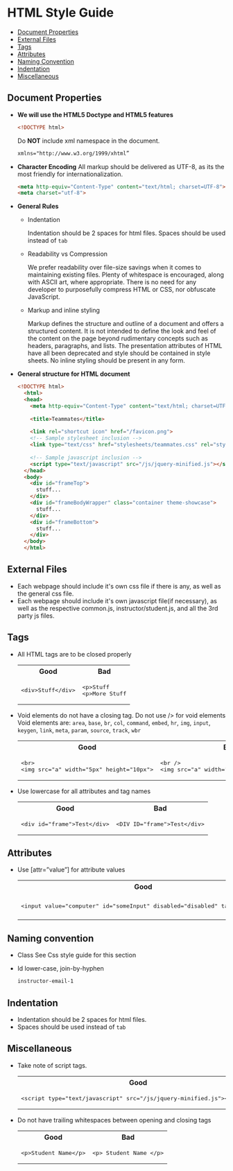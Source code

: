 # HTML Style Guide

- <a href="#document-properties">Document Properties</a>
- <a href="#external-files">External Files</a>
- <a href="#tags">Tags</a>
- <a href="#attributes">Attributes</a>
- <a href="#naming-convention">Naming Convention</a>
- <a href="#indentation">Indentation</a>
- <a href="#miscellaneous">Miscellaneous</a>

## Document Properties
- __We will use the HTML5 Doctype and HTML5 features__
  ```html
  <!DOCTYPE html>
  ```

  Do __NOT__ include xml namespace in the document.
  ```html
  xmlns="http://www.w3.org/1999/xhtml”
  ```

- __Character Encoding__
  All markup should be delivered as UTF-8, as its the most friendly for internationalization.
  ```html
  <meta http-equiv="Content-Type" content="text/html; charset=UTF-8">
  <meta charset="utf-8">
  ```

- __General Rules__
  - Indentation
  
    Indentation should be 2 spaces for html files.
    Spaces should be used instead of <code>tab</code>

  - Readability vs Compression
  
    We prefer readability over file-size savings when it comes to maintaining existing files.
    Plenty of whitespace is encouraged, along with ASCII art, where appropriate.
    There is no need for any developer to purposefully compress HTML or CSS, nor obfuscate JavaScript.

  - Markup and inline styling
  
    Markup defines the structure and outline of a document and offers a structured content.
    It is not intended to define the look and feel of the content on the page beyond rudimentary concepts such as headers, paragraphs, and lists.
    The presentation attributes of HTML have all been deprecated and style should be contained in style sheets.
    No inline styling should be present in any form.

- __General structure for HTML document__
  ```html
  <!DOCTYPE html>
    <html>
    <head>
      <meta http-equiv="Content-Type" content="text/html; charset=UTF-8">
      
      <title>Teammates</title>
      
      <link rel="shortcut icon" href="/favicon.png">
      <!-- Sample stylesheet inclusion -->
      <link type="text/css" href="stylesheets/teammates.css" rel="stylesheet">
      
      <!-- Sample javascript inclusion -->
      <script type="text/javascript" src="/js/jquery-minified.js"></script>
    </head>
    <body>
      <div id="frameTop">
        stuff...
      </div>
      <div id="frameBodyWrapper" class="container theme-showcase">
        stuff...
      </div>
      <div id="frameBottom">
        stuff...
      </div>
    </body>
    </html>
  ```

## External Files
- Each webpage should include it's own css file if there is any, as well as the general css file.
- Each webpage should include it's own javascript file(if necessary), as well as the respective common.js, instructor/student.js, and all the 3rd party js files.

## Tags
- All HTML tags are to be closed properly

  <table>
    <tr>
      <th align="center">Good</th>
      <th align="center">Bad</th>
    </tr>
    <tr>
      <td>
        <pre lang="html">
  &lt;div&gt;Stuff&lt;/div&gt;</pre>
      </td>
      <td>
        <pre lang="html">
  &lt;p&gt;Stuff
  &lt;p&gt;More Stuff</pre>
      </td>
    </tr>
  </table>

- Void elements do not have a closing tag. Do not use /> for void elements
  Void elements are: <code>area</code>, <code>base</code>, <code>br</code>, <code>col</code>, <code>command</code>, <code>embed</code>, <code>hr</code>, <code>img</code>, <code>input</code>, <code>keygen</code>, <code>link</code>, <code>meta</code>, <code>param</code>, <code>source</code>, <code>track</code>, <code>wbr</code>

  <table>
    <tr>
      <th align="center">Good</th>
      <th align="center">Bad</th>
    </tr>
    <tr>
      <td>
        <pre lang="html">
  &lt;br&gt;
  &lt;img src="a" width="5px" height="10px"&gt;</pre>
      </td>
      <td>
        <pre lang="html">
  &lt;br /&gt;
  &lt;img src="a" width="5px" height="10px" /&gt;</pre>
      </td>
    </tr>
  </table>

- Use lowercase for all attributes and tag names

  <table>
    <tr>
      <th align="center">Good</th>
      <th align="center">Bad</th>
    </tr>
    <tr>
      <td>
        <pre lang="html">
  &lt;div id="frame"&gt;Test&lt;/div&gt;</pre>
      </td>
      <td>
        <pre lang="html">
  &lt;DIV ID="frame"&gt;Test&lt;/div&gt;</pre>
      </td>
    </tr>
  </table>

## Attributes
- Use [attr=”value”] for attribute values
  <table>
    <tr>
      <th align="center">Good</th>
      <th align="center">Bad</th>
    </tr>
    <tr>
      <td>
        <pre lang="html">
  &lt;input value="computer" id="someInput" disabled="disabled" tabindex="2"&gt;</pre>
      </td>
      <td>
        <pre lang="html">
  &lt;input value=computer id='someInput' disabled='disabled' tabindex=2&gt; (single/no quotes)
  &lt;input value="computer" id="someInput" disabled tabindex="2"&gt; (specify boolean variables in the attributes)</pre>
      </td>
    </tr>
  </table>

## Naming convention
- Class
  See Css style guide for this section

- Id
  lower-case, join-by-hyphen

  ```html
  instructor-email-1
  ```

## Indentation<a name="indentation"></a>
- Indentation should be 2 spaces for html files.
- Spaces should be used instead of <code>tab</code>

## Miscellaneous
- Take note of script tags.

  <table>
    <tr>
      <th align="center">Good</th>
      <th align="center">Bad</th>
    </tr>
    <tr>
      <td>
        <pre lang="html">
  &lt;script type="text/javascript" src="/js/jquery-minified.js"&gt;&lt;/script&gt;</pre>
      </td>
      <td>
        <pre lang="html">
  &lt;script language="JavaScript" src="/js/jquery-minified.js"&gt;&lt;/script&gt;</pre>
      </td>
    </tr>
  </table>

- Do not have trailing whitespaces between opening and closing tags

  <table>
    <tr>
      <th align="center">Good</th>
      <th align="center">Bad</th>
    </tr>
    <tr>
      <td>
        <pre lang="html">
  &lt;p&gt;Student Name&lt;/p&gt;</pre>
      </td>
      <td>
        <pre lang="html">
  &lt;p&gt; Student Name &lt;/p&gt;</pre>
      </td>
    </tr>
  </table>
